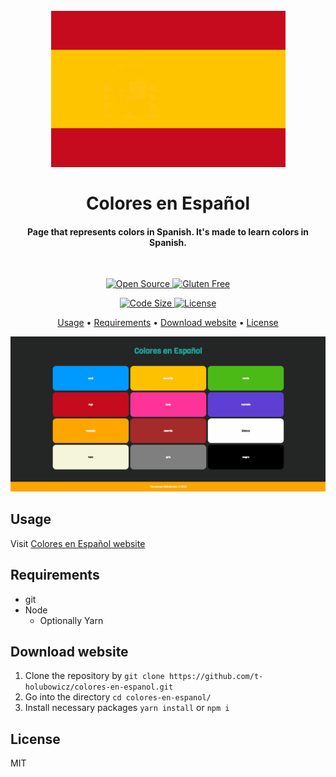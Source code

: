 <h1 align="center">
    <br>
    <img src="images/logo.png" alt="Logo" style="height: 250;">
    <br>
    <br>
    Colores en Español
</h1>

<h4 align="center">
    Page that represents colors in Spanish. It's made to learn colors in Spanish.
</h4>

<br>

<p align="center">
    <a href="https://forthebadge.com/images/badges/open-source.svg">
        <img src="https://forthebadge.com/images/badges/open-source.svg" alt="Open Source">
    </a>
    <a href="https://forthebadge.com/images/badges/gluten-free.svg">
        <img src="https://forthebadge.com/images/badges/gluten-free.svg" alt="Gluten Free">
    </a>
</p>

<p align="center">
    <a href="https://img.shields.io/github/languages/code-size/t-holubowicz/colores-en-espanol">
        <img src="https://img.shields.io/github/languages/code-size/t-holubowicz/colores-en-espanol" alt="Code Size">
    </a>
    <a href="https://img.shields.io/github/license/t-holubowicz/colores-en-espanol">
        <img src="https://img.shields.io/github/license/t-holubowicz/colores-en-espanol" alt="License">
    </a>
</p>

<p align="center">
  <a href="#usage">Usage</a> •
  <a href="#requirements">Requirements</a> •
  <a href="#download-website">Download website</a> •
  <a href="#license">License</a>
</p>

<p align="center">
    <img src="images/website.gif" alt="Website">
</p>

## Usage

Visit [Colores en Español website](https://t-holubowicz.github.io/colores-en-espanol/)

## Requirements

- git
- Node
  - Optionally Yarn

## Download website

1. Clone the repository by `git clone https://github.com/t-holubowicz/colores-en-espanol.git`
2. Go into the directory `cd colores-en-espanol/`
3. Install necessary packages `yarn install` or `npm i`

## License

MIT
